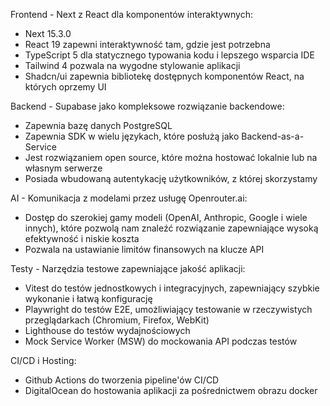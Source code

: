 Frontend - Next z React dla komponentów interaktywnych:
- Next 15.3.0
- React 19 zapewni interaktywność tam, gdzie jest potrzebna
- TypeScript 5 dla statycznego typowania kodu i lepszego wsparcia IDE
- Tailwind 4 pozwala na wygodne stylowanie aplikacji
- Shadcn/ui zapewnia bibliotekę dostępnych komponentów React, na których oprzemy UI

Backend - Supabase jako kompleksowe rozwiązanie backendowe:
- Zapewnia bazę danych PostgreSQL
- Zapewnia SDK w wielu językach, które posłużą jako Backend-as-a-Service
- Jest rozwiązaniem open source, które można hostować lokalnie lub na własnym serwerze
- Posiada wbudowaną autentykację użytkowników, z której skorzystamy

AI - Komunikacja z modelami przez usługę Openrouter.ai:
- Dostęp do szerokiej gamy modeli (OpenAI, Anthropic, Google i wiele innych), które pozwolą nam znaleźć rozwiązanie zapewniające wysoką efektywność i niskie koszta
- Pozwala na ustawianie limitów finansowych na klucze API

Testy - Narzędzia testowe zapewniające jakość aplikacji:
- Vitest do testów jednostkowych i integracyjnych, zapewniający szybkie wykonanie i łatwą konfigurację
- Playwright do testów E2E, umożliwiający testowanie w rzeczywistych przeglądarkach (Chromium, Firefox, WebKit)
- Lighthouse do testów wydajnościowych
- Mock Service Worker (MSW) do mockowania API podczas testów

CI/CD i Hosting:
- Github Actions do tworzenia pipeline'ów CI/CD
- DigitalOcean do hostowania aplikacji za pośrednictwem obrazu docker